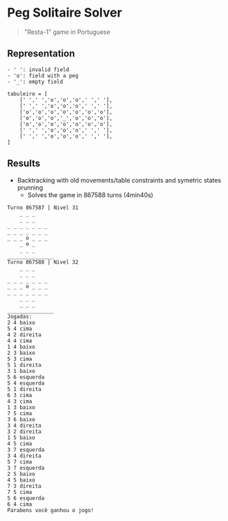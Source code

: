 # Peg Solitaire Solver
> "Resta-1" game in Portuguese

## Representation
```
- ' ': invalid field
- 'o': field with a peg
- '_': empty field

tabuleiro = [
    [' ',' ','o','o','o',' ',' '],
    [' ',' ','o','o','o',' ',' '],
    ['o','o','o','o','o','o','o'],
    ['o','o','o','_','o','o','o'],
    ['o','o','o','o','o','o','o'],
    [' ',' ','o','o','o',' ',' '],
    [' ',' ','o','o','o',' ',' '],
]
```

## Results

- Backtracking with old movements/table constraints and symetric states prunning
    - Solves the game in 867588 turns (4min40s)

```
Turno 867587 | Nivel 31
    _ _ _
    _ _ _
_ _ _ _ _ _ _
_ _ _ _ _ _ _
_ _ _ o _ _ _
    _ o _
    _ _ _
_______________
Turno 867588 | Nivel 32
    _ _ _
    _ _ _
_ _ _ _ _ _ _
_ _ _ o _ _ _
_ _ _ _ _ _ _
    _ _ _
    _ _ _
_______________
Jogadas:
2 4 baixo
5 4 cima
4 2 direita
4 4 cima
1 4 baixo
2 3 baixo
5 3 cima
5 1 direita
3 1 baixo
5 6 esquerda
5 4 esquerda
5 1 direita
6 3 cima
4 3 cima
1 3 baixo
7 5 cima
3 6 baixo
3 4 direita
3 2 direita
1 5 baixo
4 5 cima
3 7 esquerda
3 4 direita
5 7 cima
3 7 esquerda
2 5 baixo
4 5 baixo
7 3 direita
7 5 cima
5 6 esquerda
6 4 cima
Parabens você ganhou o jogo!
```